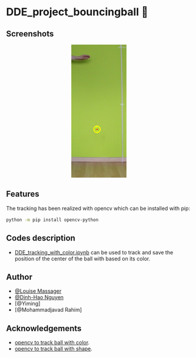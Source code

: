 # DDE_project_bouncingball 🥎


## Screenshots
<div align="center">
  <a href="https://github.com/LouiseMassager/DDE_project_bouncingball/tracking">
    <img src="tracking/demo_pictures/track_tennis_color.jpg" width=150>
  </a>
</div>

## Features
The tracking has been realized with opencv which can be installed with pip:
```bash
python -m pip install opencv-python
```

## Codes description

* [DDE_tracking_with_color.ipynb](https://github.com/LouiseMassager/DDE_project_bouncingball/blob/main/tracking/DDE_tracking_with_color.ipynb) can be used to track and save the position of the center of the ball with based on its color.

## Author

- [@Louise Massager](https://github.com/LouiseMassager)
- [@Dinh-Hao Nguyen](https://github.com/Dinh-Hao-Nguyen)
- [@Yiming]
- [@Mohammadjavad Rahim]


## Acknowledgements

- [opencv to track ball with color](https://stackoverflow.com/questions/63730808/golf-ball-tracking-in-python-opencv-with-different-color-balls).
- [opencv to track ball with shape](https://www.youtube.com/watch?v=RaCwLrKuS1w&ab_channel=CodeSavant).

